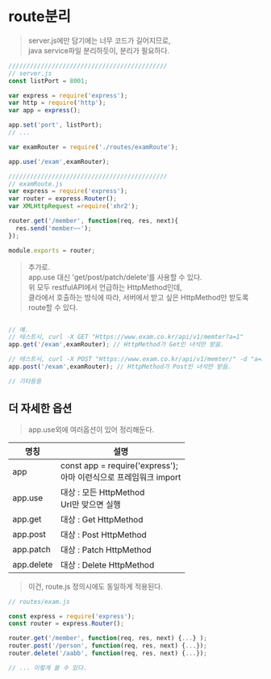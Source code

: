 # route분리
> server.js에만 담기에는 너무 코드가 길어지므로, <br>
> java service파일 분리하듯이, 분리가 필요하다. <br>

```javascript
////////////////////////////////////////////
// server.js
const listPort = 8001;

var express = require('express');
var http = require('http');
var app = express();

app.set('port', listPort);
// ...

var examRouter = require('./routes/examRoute');

app.use('/exam',examRouter);

////////////////////////////////////////////
// examRoute.js
var express = require('express');
var router = express.Router();
var XMLHttpRequest =require('xhr2');

router.get('/member', function(req, res, next){
  res.send('member~~');
});

module.exports = router;

```
> 추가로.<br>
app.use 대신 'get/post/patch/delete'를 사용할 수 있다.<br>
위 모두 restfulAPI에서 언급하는 HttpMethod인데, <br>
클라에서 호출하는 방식에 따라, 서버에서 받고 싶은 HttpMethod만 받도록 route할 수 있다.<br>

```javascript

// 예.
// 테스트시, curl -X GET "Https://www.exam.co.kr/api/v1/memter?a=1"
app.get('/exam',examRouter); // HttpMethod가 Get인 녀석만 받음. 

// 테스트시, curl -X POST "Https://www.exam.co.kr/api/v1/memter/" -d "a=1&b=2"
app.post('/exam',examRouter); // HttpMethod가 Post인 녀석만 받음. 

// 기타등등

```

## 더 자세한 옵션
> app.use외에 여러옵션이 있어 정리해둔다.<br>

|명칭|설명|
|--|--|
|app| const app = require('express'); <br>아마 이런식으로 프레임워크 import |
|app.use | 대상 : 모든 HttpMethod<br>Url만 맞으면 실행 |
|app.get | 대상 : Get HttpMethod |
|app.post | 대상 : Post HttpMethod |
|app.patch | 대상 : Patch HttpMethod |
|app.delete | 대상 : Delete HttpMethod |

> 이건, route.js 정의시에도 동일하게 적용된다. <br>

```javascript
// routes/exam.js

const express = require('express');
const router = express.Router();

router.get('/member', function(req, res, next) {...} );
router.post('/person', function(req, res, next) {...});
router.delete('/aabb', function(req, res, next) {...});

// ... 이렇게 쓸 수 있다.

```
